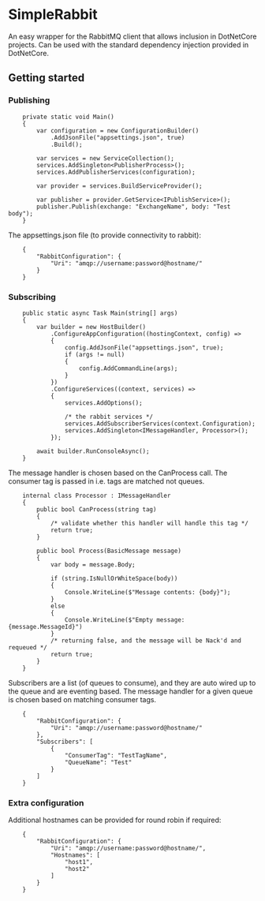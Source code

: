 # SimpleRabbit

An easy wrapper for the RabbitMQ client that allows inclusion in DotNetCore projects. Can be used with the standard dependency injection provided in DotNetCore.

## Getting started

### Publishing

```
    private static void Main()
    {
        var configuration = new ConfigurationBuilder()
            .AddJsonFile("appsettings.json", true)
            .Build();

        var services = new ServiceCollection();
        services.AddSingleton<PublisherProcess>();
        services.AddPublisherServices(configuration);

        var provider = services.BuildServiceProvider();

        var publisher = provider.GetService<IPublishService>();
        publisher.Publish(exchange: "ExchangeName", body: "Test body");
    }
```

The appsettings.json file (to provide connectivity to rabbit):
```
    {
        "RabbitConfiguration": {
            "Uri": "amqp://username:password@hostname/"
        }
    }
```

### Subscribing

```
    public static async Task Main(string[] args)
    {
        var builder = new HostBuilder()
            .ConfigureAppConfiguration((hostingContext, config) =>
            {
                config.AddJsonFile("appsettings.json", true);
                if (args != null)
                {
                    config.AddCommandLine(args);
                }
            })
            .ConfigureServices((context, services) =>
            {
                services.AddOptions();

                /* the rabbit services */
                services.AddSubscriberServices(context.Configuration);
                services.AddSingleton<IMessageHandler, Processor>();
            });

        await builder.RunConsoleAsync();
    }
```

The message handler is chosen based on the CanProcess call. The consumer tag is passed in i.e. tags are matched not queues.
```
    internal class Processor : IMessageHandler
    {
        public bool CanProcess(string tag)
        {
            /* validate whether this handler will handle this tag */
            return true;
        }

        public bool Process(BasicMessage message)
        {
            var body = message.Body;

            if (string.IsNullOrWhiteSpace(body))
            {
                Console.WriteLine($"Message contents: {body}");
            }
            else 
            {
                Console.WriteLine($"Empty message: {message.MessageId}")
            }
            /* returning false, and the message will be Nack'd and requeued */
            return true;
        }
    }
```

Subscribers are a list (of queues to consume), and they are auto wired up to the queue and are eventing based. The message handler for a given queue is chosen based on matching consumer tags.
```
    {
        "RabbitConfiguration": {
            "Uri": "amqp://username:password@hostname/"
        },
        "Subscribers": [
            {
                "ConsumerTag": "TestTagName",
                "QueueName": "Test"
            }
        ]
    }
```

### Extra configuration

Additional hostnames can be provided for round robin if required:
```
    {
        "RabbitConfiguration": {
            "Uri": "amqp://username:password@hostname/",
            "Hostnames": [
                "host1",
                "host2"
            ]
        }
    }
```